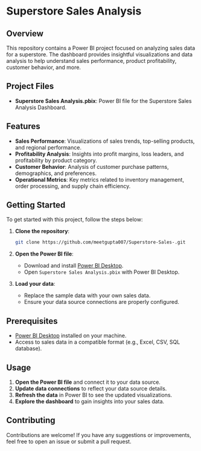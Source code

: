 # Superstore Sales Analysis

## Overview

This repository contains a Power BI project focused on analyzing sales data for a superstore. The dashboard provides insightful visualizations and data analysis to help understand sales performance, product profitability, customer behavior, and more.

## Project Files

- **Superstore Sales Analysis.pbix**: Power BI file for the Superstore Sales Analysis Dashboard.

## Features

- **Sales Performance**: Visualizations of sales trends, top-selling products, and regional performance.
- **Profitability Analysis**: Insights into profit margins, loss leaders, and profitability by product category.
- **Customer Behavior**: Analysis of customer purchase patterns, demographics, and preferences.
- **Operational Metrics**: Key metrics related to inventory management, order processing, and supply chain efficiency.

## Getting Started

To get started with this project, follow the steps below:

1. **Clone the repository**:
    ```bash
    git clone https://github.com/meetgupta007/Superstore-Sales-.git
    ```

2. **Open the Power BI file**:
    - Download and install [Power BI Desktop](https://powerbi.microsoft.com/desktop/).
    - Open `Superstore Sales Analysis.pbix` with Power BI Desktop.

3. **Load your data**:
    - Replace the sample data with your own sales data.
    - Ensure your data source connections are properly configured.

## Prerequisites

- [Power BI Desktop](https://powerbi.microsoft.com/desktop/) installed on your machine.
- Access to sales data in a compatible format (e.g., Excel, CSV, SQL database).

## Usage

1. **Open the Power BI file** and connect it to your data source.
2. **Update data connections** to reflect your data source details.
3. **Refresh the data** in Power BI to see the updated visualizations.
4. **Explore the dashboard** to gain insights into your sales data.

## Contributing

Contributions are welcome! If you have any suggestions or improvements, feel free to open an issue or submit a pull request.


